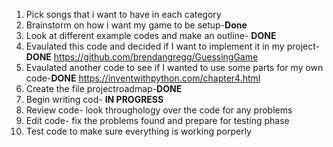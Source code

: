 1. Pick songs that i want to have in each category
2. Brainstorm on how i want my game to be setup-**Done**
3. Look at different example codes and make an outline- **DONE** 
4. Evaulated this code and decided if I want to implement it in my project- **DONE**
https://github.com/brendangregg/GuessingGame
5. Evaulated another code to see if I wanted to use some parts for my own code-**DONE**
https://inventwithpython.com/chapter4.html
6. Create the file projectroadmap-**DONE**
7. Begin writing cod- **IN PROGRESS**
8. Review code- look throughology over the code for any problems 
9. Edit code- fix the problems found and prepare for testing phase
10. Test code to make sure everything is working porperly
